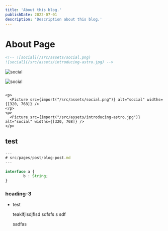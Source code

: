```yaml
---
title: 'About this blog.'
publishDate: 2022-07-01
description: 'Description about this blog.'
---
```


# About Page

```html
<!-- ![social](/src/assets/social.png)
![social](/src/assets/introducing-astro.jpg) -->
```

![social](/assets/social.png)

![social](/assets/introducing-astro.jpg)

```

<p>
  <Picture src={import("/src/assets/social.png")} alt="social" widths={[320, 768]} />
</p>
<p>
  <Picture src={import("/src/assets/introducing-astro.jpg")} alt="social" widths={[320, 768]} />
</p>
```

## test

```ts
---
# src/pages/post/blog-post.md
---

interface a {
        b : String;
}
```

### heading-3

- test

  teaklfjlsdjflsd
  sdfsfs
  s
  sdf

  sadfas
